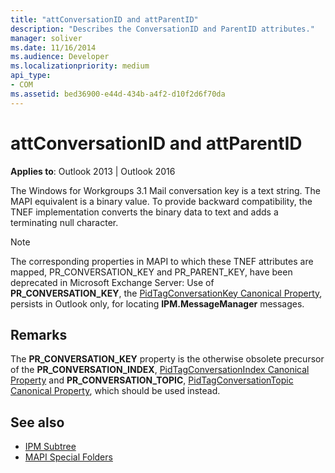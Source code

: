 ```yaml
---
title: "attConversationID and attParentID"
description: "Describes the ConversationID and ParentID attributes."
manager: soliver
ms.date: 11/16/2014
ms.audience: Developer
ms.localizationpriority: medium
api_type:
- COM
ms.assetid: bed36900-e44d-434b-a4f2-d10f2d6f70da
---
```


# attConversationID and attParentID

**Applies to**: Outlook 2013 | Outlook 2016 
  
The Windows for Workgroups 3.1 Mail conversation key is a text string. The MAPI equivalent is a binary value. To provide backward compatibility, the TNEF implementation converts the binary data to text and adds a terminating null character.
  
> [!NOTE]
> The corresponding properties in MAPI to which these TNEF attributes are mapped, PR_CONVERSATION_KEY and PR_PARENT_KEY, have been deprecated in Microsoft Exchange Server: Use of **PR_CONVERSATION_KEY**, the [PidTagConversationKey Canonical Property](pidtagconversationkey-canonical-property.md), persists in Outlook only, for locating **IPM.MessageManager** messages. 
  
## Remarks

The **PR_CONVERSATION_KEY** property is the otherwise obsolete precursor of the **PR_CONVERSATION_INDEX**, [PidTagConversationIndex Canonical Property](pidtagconversationindex-canonical-property.md) and **PR_CONVERSATION_TOPIC**, [PidTagConversationTopic Canonical Property](pidtagconversationtopic-canonical-property.md), which should be used instead.
  
## See also

- [IPM Subtree](ipm-subtree.md)
- [MAPI Special Folders](mapi-special-folders.md)

